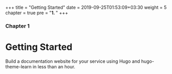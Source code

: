 +++
title = "Getting Started"
date = 2019-09-25T01:53:09+03:30
weight = 5
chapter = true
pre = "<b>1. </b>"
+++

### Chapter 1
# Getting Started
Build a documentation website for your service using Hugo and hugo-theme-learn in less than an hour.

